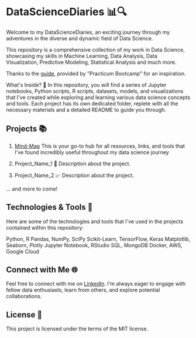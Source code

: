 # DataScienceDiaries 📊🔍
Welcome to my DataScienceDiaries, an exciting journey through my adventures in the diverse and dynamic field of Data Science.

This repository is a comprehensive collection of my work in Data Science, showcasing my skills in Machine Learning, Data Analysis, Data Visualization, Predictive Modeling, Statistical Analysis and much more.

Thanks to the [guide](https://medium.com/practicum-bootcamp/data-science-portfolio-making-the-most-out-of-github-dac98c536ffc), provided by "Practicum Bootcamp" for an inspiration.

What's Inside? 📁
In this repository, you will find a series of Jupyter notebooks, Python scripts, R scripts, datasets, models, and visualizations that I've created while exploring and learning various data science concepts and tools. Each project has its own dedicated folder, replete with all the necessary materials and a detailed README to guide you through.

## Projects 📚
1. [Mind-Map](https://github.com/kzaho/DataScienceDiaries/blob/main/mind_map/README.md#mind-map-%EF%B8%8F)
This is your go-to hub for all resources, links, and tools that I've found incredibly useful throughout my data science journey
3. Project_Name_1 🚀
Description about the project.

2. Project_Name_2 📈
Description about the project.

... and more to come!

## Technologies & Tools 🔧
Here are some of the technologies and tools that I've used in the projects contained within this repository:

Python, R
Pandas, NumPy, SciPy
Scikit-Learn, TensorFlow, Keras
Matplotlib, Seaborn, Plotly
Jupyter Notebook, RStudio
SQL, MongoDB
Docker, AWS, Google Cloud
## Connect with Me 🌐
Feel free to connect with me on [LinkedIn](https://www.linkedin.com/in/kzahorulko/). I'm always eager to engage with fellow data enthusiasts, learn from others, and explore potential collaborations.

## License 📜
This project is licensed under the terms of the MIT license.
